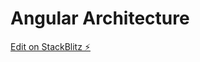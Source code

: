 # Angular Architecture

[Edit on StackBlitz ⚡️](https://stackblitz.com/edit/pnguyen-angular-architecture)